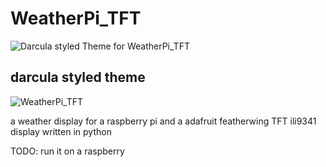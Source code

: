 # WeatherPi_TFT

![Darcula styled Theme for WeatherPi_TFT](https://dl.dropboxusercontent.com/u/6076227/github/darcula_theme.png)

## darcula styled theme

![WeatherPi_TFT](https://dl.dropboxusercontent.com/u/6076227/github/darcula_feather_weather_pi.png)

a weather display for a raspberry pi and a adafruit featherwing TFT ili9341 display written in python

TODO: run it on a raspberry

